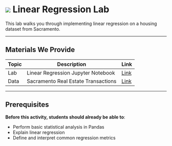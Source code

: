 # ![](https://ga-dash.s3.amazonaws.com/production/assets/logo-9f88ae6c9c3871690e33280fcf557f33.png) Linear Regression Lab



This lab walks you through implementing linear regression on a housing dataset from Sacramento.

---

## Materials We Provide


| Topic | Description | Link |
| --- | --- | --- |
| Lab |  Linear Regression Jupyter Notebook | [Link](./linear-regression-sacramento.ipynb)|
| Data | Sacramento Real Estate Transactions | [Link](./datasets/sacramento_real_estate_transactions.csv)|

---

## Prerequisites


**Before this activity, students should already be able to**:
- Perform basic statistical analysis in Pandas
- Explain linear regression
- Define and interpret common regression metrics
